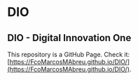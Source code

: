 # DIO

## DIO - Digital Innovation One

This repository is a GitHub Page. Check it: [https://FcoMarcosMAbreu.github.io/DIO/](https://FcoMarcosMAbreu.github.io/DIO/).
